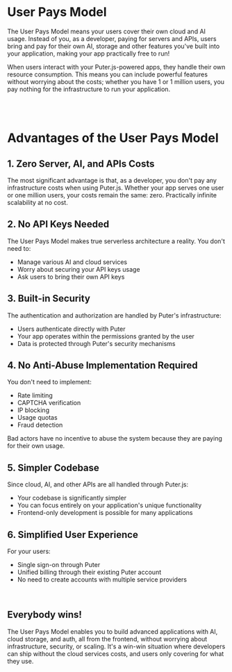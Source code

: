 # User Pays Model

The User Pays Model means your users cover their own cloud and AI usage. Instead of you, as a developer, paying for servers and APIs, users bring and pay for their own AI, storage and other features you've built into your application, making your app practically free to run!

When users interact with your Puter.js-powered apps, they handle their own resource consumption. This means you can include powerful features without worrying about the costs; whether you have 1 or 1 million users, you pay nothing for the infrastructure to run your application.

<br><br>

# Advantages of the User Pays Model

## 1. Zero Server, AI, and APIs Costs

The most significant advantage is that, as a developer, you don't pay any infrastructure costs when using Puter.js. Whether your app serves one user or one million users, your costs remain the same: zero. Practically infinite scalability at no cost.

## 2. No API Keys Needed

The User Pays Model makes true serverless architecture a reality. You don't need to:
- Manage various AI and cloud services
- Worry about securing your API keys usage
- Ask users to bring their own API keys


## 3. Built-in Security

The authentication and authorization are handled by Puter's infrastructure:
- Users authenticate directly with Puter
- Your app operates within the permissions granted by the user
- Data is protected through Puter's security mechanisms

## 4. No Anti-Abuse Implementation Required

You don't need to implement:
- Rate limiting
- CAPTCHA verification
- IP blocking
- Usage quotas
- Fraud detection

Bad actors have no incentive to abuse the system because they are paying for their own usage.

## 5. Simpler Codebase

Since cloud, AI, and other APIs are all handled through Puter.js:
- Your codebase is significantly simpler
- You can focus entirely on your application's unique functionality
- Frontend-only development is possible for many applications

## 6. Simplified User Experience

For your users:
- Single sign-on through Puter
- Unified billing through their existing Puter account
- No need to create accounts with multiple service providers

<br>

## Everybody wins!

The User Pays Model enables you to build advanced applications with AI, cloud storage, and auth, all from the frontend, without worrying about infrastructure, security, or scaling. It's a win-win situation where developers can ship without the cloud services costs, and users only covering for what they use.
